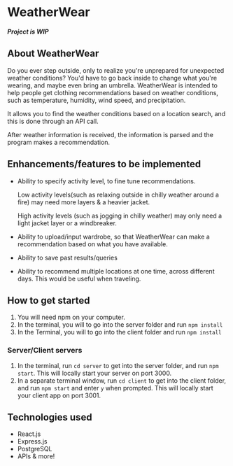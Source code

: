 # WeatherWear
 ***Project is WIP***

## About WeatherWear
Do you ever step outside, only to realize you're unprepared for unexpected weather conditions? You'd have to go back inside to change what you're wearing, and maybe even bring an umbrella. WeatherWear is intended to help people get clothing recommendations based on weather conditions, such as temperature, humidity, wind speed, and precipitation. 

It allows you to find the weather conditions based on a location search, and this is done through an API call. 

After weather information is received, the information is parsed and the program makes a recommendation. 

## Enhancements/features to be implemented

* Ability to specify activity level, to fine tune recommendations. 

  Low activity levels(such as relaxing outside in chilly weather around a fire) may need more layers & a heavier jacket.

  High activity levels (such as jogging in chilly weather) may only need a light jacket layer or a windbreaker. 

* Ability to upload/input wardrobe, so that WeatherWear can make a recommendation based on what you have available. 

* Ability to save past results/queries

* Ability to recommend multiple locations at one time, across different days. This would be useful when traveling. 

## How to get started
1. You will need npm on your computer. 
2. In the terminal, you will to go into the server folder and run `npm install`
3. In the Terminal, you will to go into the client folder and run `npm install`

### Server/Client servers
 1. In the terminal, run `cd server` to get into the server folder, and run `npm start`. This will locally start your server on port 3000. 
 2. In  a separate terminal window, run `cd client` to get into the client folder, and run `npm start` and enter `y` when prompted. This will locally start your client app on port 3001. 

 
## Technologies used
 * React.js
 * Express.js
 * PostgreSQL
 * APIs & more!
